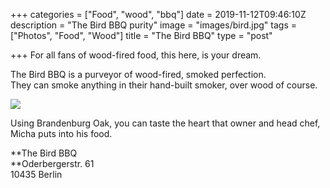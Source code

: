 +++
categories = ["Food", "wood", "bbq"]
date = 2019-11-12T09:46:10Z
description = "The Bird BBQ purity"
image = "images/bird.jpg"
tags = ["Photos", "Food", "Wood"]
title = "The Bird BBQ"
type = "post"

+++
For all fans of wood-fired food, this here, is your dream.

The Bird BBQ is a purveyor of wood-fired, smoked perfection.  
They can smoke anything in their hand-built smoker, over wood of course.

![](/images/bird-bbq.jpg)

Using Brandenburg Oak, you can taste the heart that owner and head chef, Micha puts into his food.

**The Bird BBQ  
**Oderbergerstr. 61  
10435 Berlin